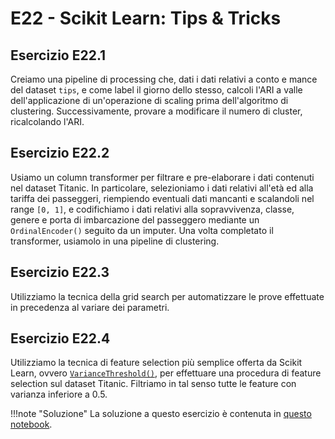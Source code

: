 # E22 - Scikit Learn: Tips & Tricks

## Esercizio E22.1

Creiamo una pipeline di processing che, dati i dati relativi a conto e mance del dataset `tips`, e come label il giorno dello stesso, calcoli l'ARI a valle dell'applicazione di un'operazione di scaling prima dell'algoritmo di clustering. Successivamente, provare a modificare il numero di cluster, ricalcolando l'ARI.

## Esercizio E22.2

Usiamo un column transformer per filtrare e pre-elaborare i dati contenuti nel dataset Titanic. In particolare, selezioniamo i dati relativi all'età ed alla tariffa dei passeggeri, riempiendo eventuali dati mancanti e scalandoli nel range `[0, 1]`, e codifichiamo i dati relativi alla sopravvivenza, classe, genere e porta di imbarcazione del passeggero mediante un `OrdinalEncoder()` seguito da un imputer. Una volta completato il transformer, usiamolo in una pipeline di clustering.

## Esercizio E22.3

Utilizziamo la tecnica della grid search per automatizzare le prove effettuate in precedenza al variare dei parametri.

## Esercizio E22.4

Utilizziamo la tecnica di feature selection più semplice offerta da Scikit Learn, ovvero [`VarianceThreshold()`](http://scikit-learn.org/stable/modules/generated/sklearn.feature_selection.VarianceThreshold.html), per effettuare una procedura di feature selection sul dataset Titanic. Filtriamo in tal senso tutte le feature con varianza inferiore a 0.5.

!!!note "Soluzione"
    La soluzione a questo esercizio è contenuta in [questo notebook](solution.ipynb).
